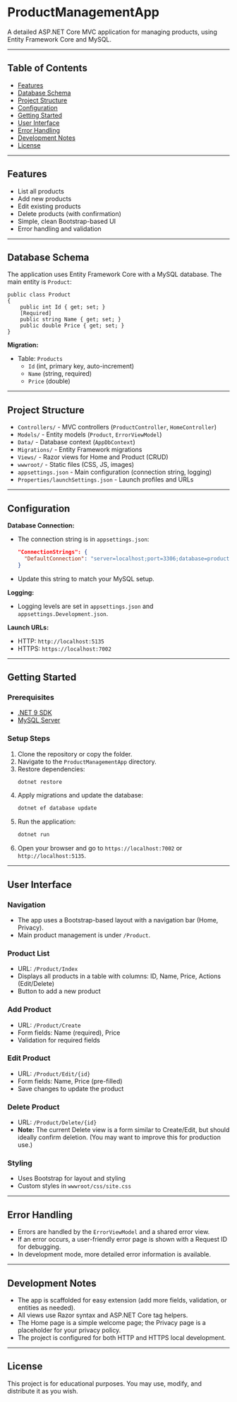 # ProductManagementApp

A detailed ASP.NET Core MVC application for managing products, using Entity Framework Core and MySQL.

---

## Table of Contents
- [Features](#features)
- [Database Schema](#database-schema)
- [Project Structure](#project-structure)
- [Configuration](#configuration)
- [Getting Started](#getting-started)
- [User Interface](#user-interface)
- [Error Handling](#error-handling)
- [Development Notes](#development-notes)
- [License](#license)

---

## Features
- List all products
- Add new products
- Edit existing products
- Delete products (with confirmation)
- Simple, clean Bootstrap-based UI
- Error handling and validation

---

## Database Schema

The application uses Entity Framework Core with a MySQL database. The main entity is `Product`:

```
public class Product
{
    public int Id { get; set; }
    [Required]
    public string Name { get; set; }
    public double Price { get; set; }
}
```

**Migration:**
- Table: `Products`
  - `Id` (int, primary key, auto-increment)
  - `Name` (string, required)
  - `Price` (double)

---

## Project Structure
- `Controllers/` - MVC controllers (`ProductController`, `HomeController`)
- `Models/` - Entity models (`Product`, `ErrorViewModel`)
- `Data/` - Database context (`AppDbContext`)
- `Migrations/` - Entity Framework migrations
- `Views/` - Razor views for Home and Product (CRUD)
- `wwwroot/` - Static files (CSS, JS, images)
- `appsettings.json` - Main configuration (connection string, logging)
- `Properties/launchSettings.json` - Launch profiles and URLs

---

## Configuration

**Database Connection:**
- The connection string is in `appsettings.json`:
  ```json
  "ConnectionStrings": {
    "DefaultConnection": "server=localhost;port=3306;database=productdb;user=root;password=root"
  }
  ```
- Update this string to match your MySQL setup.

**Logging:**
- Logging levels are set in `appsettings.json` and `appsettings.Development.json`.

**Launch URLs:**
- HTTP: `http://localhost:5135`
- HTTPS: `https://localhost:7002`

---

## Getting Started

### Prerequisites
- [.NET 9 SDK](https://dotnet.microsoft.com/download)
- [MySQL Server](https://dev.mysql.com/downloads/mysql/)

### Setup Steps
1. Clone the repository or copy the folder.
2. Navigate to the `ProductManagementApp` directory.
3. Restore dependencies:
   ```bash
   dotnet restore
   ```
4. Apply migrations and update the database:
   ```bash
   dotnet ef database update
   ```
5. Run the application:
   ```bash
   dotnet run
   ```
6. Open your browser and go to `https://localhost:7002` or `http://localhost:5135`.

---

## User Interface

### Navigation
- The app uses a Bootstrap-based layout with a navigation bar (Home, Privacy).
- Main product management is under `/Product`.

### Product List
- URL: `/Product/Index`
- Displays all products in a table with columns: ID, Name, Price, Actions (Edit/Delete)
- Button to add a new product

### Add Product
- URL: `/Product/Create`
- Form fields: Name (required), Price
- Validation for required fields

### Edit Product
- URL: `/Product/Edit/{id}`
- Form fields: Name, Price (pre-filled)
- Save changes to update the product

### Delete Product
- URL: `/Product/Delete/{id}`
- **Note:** The current Delete view is a form similar to Create/Edit, but should ideally confirm deletion. (You may want to improve this for production use.)

### Styling
- Uses Bootstrap for layout and styling
- Custom styles in `wwwroot/css/site.css`

---

## Error Handling
- Errors are handled by the `ErrorViewModel` and a shared error view.
- If an error occurs, a user-friendly error page is shown with a Request ID for debugging.
- In development mode, more detailed error information is available.

---

## Development Notes
- The app is scaffolded for easy extension (add more fields, validation, or entities as needed).
- All views use Razor syntax and ASP.NET Core tag helpers.
- The Home page is a simple welcome page; the Privacy page is a placeholder for your privacy policy.
- The project is configured for both HTTP and HTTPS local development.

---

## License
This project is for educational purposes. You may use, modify, and distribute it as you wish. 